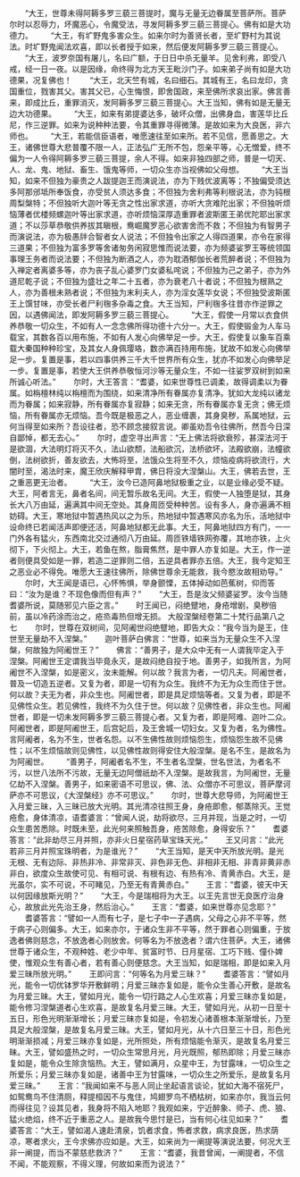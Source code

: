 <!-- { "loadSidebar": true } -->
　　“大王，世尊未得阿耨多罗三藐三菩提时，魔与无量无边眷属至菩萨所。菩萨尔时以忍辱力，坏魔恶心，令魔受法，寻发阿耨多罗三藐三菩提心。佛有如是大功德力。
　　“大王，有圹野鬼多害众生。如来尔时为善贤长者，至圹野村为其说法。时圹野鬼闻法欢喜，即以长者授于如来，然后便发阿耨多罗三藐三菩提心。
　　“大王，波罗奈国有屠儿，名曰广额，于日日中杀无量羊。见舍利弗，即受八戒，经一日一夜。以是因缘，命终得为北方天王毗沙门子。如来弟子尚有如是大功德果，况复佛也！
　　“大王，北天竺有城，名曰细石。其城有王，名曰龙印，贪国重位，戮害其父。害其父已，心生悔恨，即舍国政，来至佛所求哀出家。佛言善来，即成比丘，重罪消灭，发阿耨多罗三藐三菩提心。大王当知，佛有如是无量无边大功德果。
　　“大王，如来有弟提婆达多，破坏众僧，出佛身血，害莲华比丘尼，作三逆罪。如来为说种种法要，令其重罪寻得微薄。是故如来为大良医，非六师也。
　　“大王，若能信臣语者，唯愿速往至如来所。若不见信，愿善思之。大王，诸佛世尊大悲普覆不限一人，正法弘广无所不包，怨亲平等，心无憎爱，终不偏为一人令得阿耨多罗三藐三菩提，余人不得。如来非独四部之师，普是一切天、人、龙、鬼、地狱、畜生、饿鬼等师，一切众生亦当视佛如父母想。
　　“大王当知，如来不但独为豪贵之人跋提迦王而演说法，亦为下贱优波离等；不独偏受须达多阿那邠坻所奉饭食，亦受贫人须达多食；不但独为舍利弗等利根说法，亦为钝根周梨槃特；不但独听大迦叶等无贪之性出家求道，亦听大贪难陀出家；不但独听烦恼薄者优楼频螺迦叶等出家求道，亦听烦恼深厚造重罪者波斯匿王弟优陀耶出家求道；不以莎草恭敬供养拔其瞋根，鸯崛魔罗恶心欲害舍而不救；不但独为有智男子而演说法，亦为极愚牉合智者女人说法；不但独令出家之人得四道果，亦令在家得三道果；不但独为富多罗等舍诸匆务闲寂思惟而说法要，亦为频婆娑罗王等统领国事理王务者而说法要；不但独为断酒之人，亦为耽酒郁伽长者荒醉者说；不但独为入禅定者离婆多等，亦为丧子乱心婆罗门女婆私咤说；不但独为己之弟子，亦为外道尼乾子说；不但独为盛壮之年二十五者，亦为衰老八十者说；不但独为根熟之人，亦为善根未熟者说；不但独为末利夫人，亦为淫女莲华女说；不但独受波斯匿王上馔甘味，亦受长者尸利毱多杂毒之食。大王当知，尸利毱多往昔亦作逆罪之因，以遇佛闻法，即发阿耨多罗三藐三菩提心。
　　“大王，假使一月常以衣食供养恭敬一切众生，不如有人一念念佛所得功德十六分一。大王，假使锻金为人车马载宝，其数各百以用布施，不如有人发心向佛举足一步。大王，假使复以象车百乘载大秦国种种珍宝，及其女人身佩璎珞，数亦满百持用布施，犹故不如发心向佛举足一步。复置是事，若以四事供养三千大千世界所有众生，犹亦不如发心向佛举足一步。复置是事，若使大王供养恭敬恒河沙等无量众生，不如一往娑罗双树到如来所诚心听法。”
　　尔时，大王答言：“耆婆，如来世尊性已调柔，故得调柔以为眷属。如栴檀林纯以栴檀而为围绕，如来清净所有眷属亦复清净。犹如大龙纯以诸龙而为眷属；如来寂静，所有眷属亦复寂静；如来无贪，所有眷属亦复无贪；佛无烦恼，所有眷属亦无烦恼。吾今既是极恶之人，恶业缠裹，其身臭秽，系属地狱，云何当得至如来所？吾设往者，恐不顾念接叙言说。卿虽劝吾令往佛所，然吾今日深自鄙悼，都无去心。”
　　尔时，虚空寻出声言：“无上佛法将欲衰殄，甚深法河于是欲涸，大法明灯将灭不久，法山欲颓，法船欲沉，法桥欲坏，法殿欲崩，法幢欲倒，法树欲折，善友欲去，大怖将至，法饿众生将至不久，烦恼疫病将欲流行，大闇时至，渴法时来，魔王欣庆解释甲胄，佛日将没大涅槃山。大王，佛若去世，王之重恶更无治者。
　　“大王，汝今已造阿鼻地狱极重之业，以是业缘必受不疑。大王，阿者言无，鼻者名间，间无暂乐故名无间。大王，假使一人独堕是狱，其身长大八万由延，遍满其中间无空处。其身周匝受种种苦。设有多人，身亦遍满不相妨碍。大王，寒地狱中暂遇热风以之为乐，热地狱中暂遇寒风亦名为乐，活地狱中设命终已若闻活声即便还活，阿鼻地狱都无此事。大王，阿鼻地狱四方有门，一一门外各有猛火，东西南北交过通彻八万由延。周匝铁墙铁网弥覆，其地亦铁，上火彻下，下火彻上。大王，若鱼在熬，脂膏焦然，是中罪人亦复如是。大王，作一逆者则便具受如是一罪，若造二逆罪则二倍，五逆具者罪亦五倍。大王，我今定知王之恶业必不得免。唯愿大王速往佛所，除佛世尊余无能救，我今愍汝故相劝导。”
　　尔时，大王闻是语已，心怀怖惧，举身颤慄，五体掉动如芭蕉树，仰而答曰：“汝为是谁？不现色像而但有声？”
　　“大王，吾是汝父频婆娑罗。汝今当随耆婆所说，莫随邪见六臣之言。”
　　时王闻已，闷绝躄地，身疮增剧，臭秽倍前，虽以冷药涂而治之，疮烝毒热但增无损。
大般涅槃经卷第二十梵行品第八之七
　　尔时，世尊在双树间，见阿阇世闷绝躄地，即告大众：“我今当为是王，住世至无量劫不入涅槃。”
　　迦叶菩萨白佛言：“世尊，如来当为无量众生不入涅槃，何故独为阿阇世王？”
　　佛言：“善男子，是大众中无有一人谓我毕定入于涅槃。阿阇世王定谓我当毕竟永灭，是故闷绝自投于地。善男子，如我所言，为阿阇世不入涅槃，如是密义，汝未能解。何以故？我言为者，一切凡夫。阿阇世者，普及一切造五逆者。又复为者，即是一切有为众生。我终不为无为众生而住于世。何以故？夫无为者，非众生也。阿阇世者，即是具足烦恼等者。又复为者，即是不见佛性众生。若见佛性，我终不为久住于世。何以故？见佛性者，非众生也。阿阇世者，即是一切未发阿耨多罗三藐三菩提心者。又复为者，即是阿难、迦叶二众。阿阇世者，即是阿阇世王，后宫妃后，及王舍城一切妇女。又复为者，名为佛性。言阿阇者，名为不生，世者名怨。以不生佛性故则烦恼怨生，烦恼怨生故不见佛性；以不生烦恼故则见佛性，以见佛性故则得安住大般涅槃。是名不生，是故名为为阿阇世。
　　“善男子，阿阇者名不生，不生者名涅槃，世名世法，为者名不污，以世八法所不污故，无量无边阿僧祇劫不入涅槃。是故我言，为阿阇世，无量亿劫不入涅槃。善男子，如来密语不可思议，佛、法、众僧亦不可思议，菩萨摩诃萨亦不可思议，《大涅槃经》亦不可思议。”
　　尔时，世尊大悲导师，为阿阇世王入月爱三昧，入三昧已放大光明。其光清凉往照王身，身疮即愈，郁蒸除灭。王觉疮愈，身体清凉，语耆婆言：“曾闻人说，劫将欲尽，三月并现，当是之时，一切众生患苦悉除。时既未至，此光何来照触吾身，疮苦除愈，身得安乐？”
　　耆婆答言：“此非劫尽三月并照，亦非火日星宿药草宝珠天光。”
　　王又问言：“此光若非三月并照宝珠明者，为是谁光？”
　　“大王当知，是天中天所放光明。是光无根、无有边际、非热非冷、非常非灭、非色非无色、非相非无相、非青非黄非赤非白，欲度众生故使可见、有相可说、有根有边、有热有冷、青黄赤白。大王，是光虽尔，实不可说，不可睹见，乃至无有青黄赤白。”
　　王言：“耆婆，彼天中天以何因缘放斯光明？”
　　“大王，今是瑞相将为大王。以王先言世无良医疗治身心，故放此光先治王身，然后治心。”
　　王言：“耆婆，如来世尊亦见念耶？”
　　耆婆答言：“譬如一人而有七子，是七子中一子遇病，父母之心非不平等，然于病子心则偏多。大王，如来亦尔，于诸众生非不平等，然于罪者心则偏重，于放逸者佛则慈念，不放逸者心则放舍。何等名为不放逸者？谓六住菩萨。大王，诸佛世尊于诸众生，不观种姓、老少中年、贫富时节、日月星宿、工巧下贱、僮仆婢使，惟观众生有善心者，若有善心则便慈念。大王当知，如是瑞相，即是如来入月爱三昧所放光明。”
　　王即问言：“何等名为月爱三昧？”
　　耆婆答言：“譬如月光，能令一切优钵罗华开敷鲜明；月爱三昧亦复如是，能令众生善心开敷，是故名为月爱三昧。大王，譬如月光，能令一切行路之人心生欢喜；月爱三昧亦复如是，能令修习涅槃道者心生欢喜，是故复名月爱三昧。大王，譬如月光，从初一日至十五日，形色光明渐渐增长；月爱三昧亦复如是，令初发心诸善根本渐渐增长，乃至具足大般涅槃，是故复名月爱三昧。大王，譬如月光，从十六日至三十日，形色光明渐渐损减；月爱三昧亦复如是，光所照处，所有烦恼能令渐灭，是故复名月爱三昧。大王，譬如盛热之时，一切众生常思月光，月光既照，郁热即除；月爱三昧亦复如是，能令众生除贪恼热。大王，譬如满月，众星中王，为甘露味，一切众生之所爱乐；月爱三昧亦复如是，诸善中王为甘露味，一切众生之所爱乐，是故复名月爱三昧。”
　　王言：“我闻如来不与恶人同止坐起语言谈论，犹如大海不宿死尸，如鸳鸯鸟不住清厕，释提桓因不与鬼住，鸠翅罗鸟不栖枯树，如来亦尔，我当云何而得往见？设其见者，我身将不陷入地耶？我观如来，宁近醉象、师子、虎、狼、猛火绝焰，终不近于重恶之人。是故我今思忖是已，当有何心往见如来？”
　　耆婆答言：“大王，譬如渴人速赴清泉，饥者求食，怖者求救，病求良医，热求荫凉，寒者求火，王今求佛亦应如是。大王，如来尚为一阐提等演说法要，何况大王非一阐提，而当不蒙慈悲救济？”
　　王言：“耆婆，我昔曾闻，一阐提者，不信不闻，不能观察，不得义理，何故如来而为说法？”
